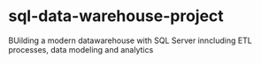 # sql-data-warehouse-project
BUilding a modern datawarehouse with SQL Server inncluding ETL processes, data modeling and analytics
